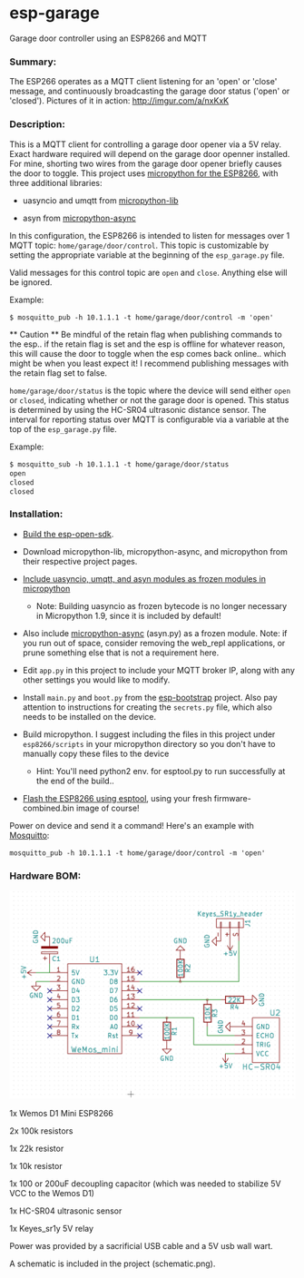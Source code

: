 # esp-garage

Garage door controller using an ESP8266 and MQTT


### Summary:
The ESP266 operates as a MQTT client listening for an 'open' or 'close' message, and continuously broadcasting the garage door status ('open' or 'closed'). Pictures of it in action: http://imgur.com/a/nxKxK

### Description:
This is a MQTT client for controlling a garage door opener via a 5V relay. Exact hardware required will depend on the garage door openner installed. For mine, shorting two wires from the garage door opener briefly causes the door to toggle. This project uses [micropython for the ESP8266](https://github.com/micropython/micropython/tree/master/esp8266), with three additional libraries:

* uasyncio and umqtt from [micropython-lib](https://github.com/micropython/micropython-lib)

* asyn from [micropython-async](https://github.com/peterhinch/micropython-async)

In this configuration, the ESP8266 is intended to listen for messages over 1 MQTT topic: `home/garage/door/control`. This topic is customizable by setting the appropriate variable at the beginning of the `esp_garage.py` file.

Valid messages for this control topic are `open` and `close`. Anything else will be ignored.

Example:

    $ mosquitto_pub -h 10.1.1.1 -t home/garage/door/control -m 'open'

** Caution ** Be mindful of the retain flag when publishing commands to the esp.. if the retain flag is set and the esp is offline for whatever reason, this will cause the door to toggle when the esp comes back online.. which might be when you least expect it! I recommend publishing messages with the retain flag set to false.

`home/garage/door/status` is the topic where the device will send either `open` or `closed`, indicating whether or not the garage door is opened. This status is determined by using the HC-SR04 ultrasonic distance sensor. The interval for reporting status over MQTT is configurable via a variable at the top of the `esp_garage.py` file.

Example:

    $ mosquitto_sub -h 10.1.1.1 -t home/garage/door/status
    open
    closed
    closed

### Installation:

- [Build the esp-open-sdk](https://github.com/pfalcon/esp-open-sdk).

- Download micropython-lib, micropython-async, and micropython from their respective project pages.

- [Include uasyncio, umqtt, and asyn modules as frozen modules in micropython](https://learn.adafruit.com/micropython-basics-loading-modules/frozen-modules)
  - Note: Building uasyncio as frozen bytecode is no longer necessary in Micropython 1.9, since it is included by default!
  
- Also include [micropython-async](https://github.com/peterhinch/micropython-async) (asyn.py) as a frozen module. Note: if you run out of space, consider removing the web_repl applications, or prune something else that is not a requirement here.

- Edit `app.py` in this project to include your MQTT broker IP, along with any other settings you would like to modify.

- Install `main.py` and `boot.py` from the [esp-bootstrap](https://github.com/craftyguy/esp-bootstrap) project. Also pay attention to instructions for creating the `secrets.py` file, which also needs to be installed on the device.

- Build micropython. I suggest including the files in this project under `esp8266/scripts` in your micropython directory so you don't have to manually copy these files to the device

  - Hint: You'll need python2 env. for esptool.py to run successfully at the end of the build..


- [Flash the ESP8266 using esptool](https://docs.micropython.org/en/latest/esp8266/esp8266/tutorial/intro.html#intro), using your fresh firmware-combined.bin image of course!

Power on device and send it a command! Here's an example with [Mosquitto](http://mosquitto.org/):

    mosquitto_pub -h 10.1.1.1 -t home/garage/door/control -m 'open'


### Hardware BOM:

![Schematic](schematic.png)

1x Wemos D1 Mini ESP8266

2x 100k resistors

1x 22k resistor

1x 10k resistor

1x 100 or 200uF decoupling capacitor (which was needed to stabilize 5V VCC to the Wemos D1)

1x HC-SR04 ultrasonic sensor

1x Keyes_sr1y 5V relay

Power was provided by a sacrificial USB cable and a 5V usb wall wart.

A schematic is included in the project (schematic.png).

